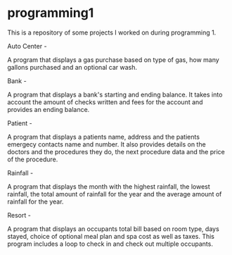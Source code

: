 # programming1

This is a repository of some projects I worked on during programming 1.


Auto Center - 

  A program that displays a gas purchase based on type of gas, how many gallons purchased and an optional car wash.


Bank -

  A program that displays a bank's starting and ending balance. It takes into account the amount of checks written and fees    for the account and provides an ending balance.


Patient - 
  
  A program that displays a patients name, address and the patients emergecy contacts name and number. It also provides details on the doctors and the procedures they do, the next procedure data and the price of the procedure.


Rainfall -

  A program that displays the month with the highest rainfall, the lowest rainfall, the total amount of rainfall for the year and the average amount of rainfall for the year.


Resort - 

  A program that displays an occupants total bill based on room type, days stayed, choice of optional meal plan and spa cost as well as taxes. This program includes a loop to check in and check out multiple occupants.
  
  
